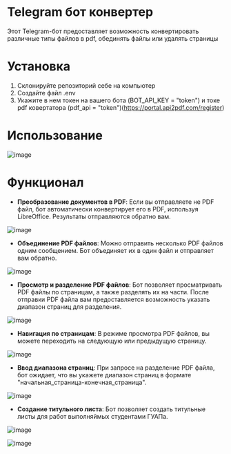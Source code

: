 # Telegram бот конвертер

Этот Telegram-бот предоставляет возможность конвертировать различные типы файлов в pdf, обединять файлы или удалять страницы

# Установка 
1. Склонируйте репозиторий себе на компьютер
2. Создайте файл .env
3. Укажите в нем токен на вашего бота (BOT_API_KEY = "token") и токе pdf ковертатора (pdf_api = "token")(https://portal.api2pdf.com/register)
# Использование
![image](https://github.com/Sergey-Shewnyakow/tg-converter-pdf/assets/55350656/584c2fde-6895-496d-a03c-e52f2334245c)


# Функционал 

- **Преобразование документов в PDF**: Если вы отправляете не PDF файл, бот автоматически конвертирует его в PDF, используя LibreOffice. Результаты отправляются обратно вам.

![image](https://github.com/Sergey-Shewnyakow/tg-converter-pdf/assets/55350656/79603900-d646-4a12-a3f7-0c85d959735b)


- **Объединение PDF файлов**: Можно отправить несколько PDF файлов одним сообщением. Бот объединяет их в один файл и отправляет вам обратно.

![image](https://github.com/Sergey-Shewnyakow/tg-converter-pdf/assets/55350656/e5504c0e-fcc9-4375-a3c4-48155fa6c6d0)


- **Просмотр и разделение PDF файлов**: Бот позволяет просматривать PDF файлы по страницам, а также разделять их на части. После отправки PDF файла вам предоставляется возможность указать диапазон страниц для разделения.

![image](https://github.com/Sergey-Shewnyakow/tg-converter-pdf/assets/55350656/32485816-c2dd-4989-af5d-68d5b1e14289)


- **Навигация по страницам**: В режиме просмотра PDF файлов, вы можете переходить на следующую или предыдущую страницу.

![image](https://github.com/Sergey-Shewnyakow/tg-converter-pdf/assets/55350656/48ebdf6a-4199-4464-8272-ddb0d3154e37)


- **Ввод диапазона страниц**: При запросе на разделение PDF файла, бот ожидает, что вы укажете диапазон страниц в формате "начальная_страница-конечная_страница".

![image](https://github.com/Sergey-Shewnyakow/tg-converter-pdf/assets/55350656/b94e15e7-e144-4c6e-bd31-83dbf107f53d)

- **Создание титульного листа**: Бот позволяет создать титульные листы для работ выполняймых студентами ГУАПа.

![image](https://github.com/Sergey-Shewnyakow/tg-converter-pdf/assets/55350656/dcd3ef26-30bd-4c62-8634-8fccab6a851b)

![image](https://github.com/Sergey-Shewnyakow/tg-converter-pdf/assets/55350656/d70f79d2-89d1-43e6-969f-7f1d277c9f54)


